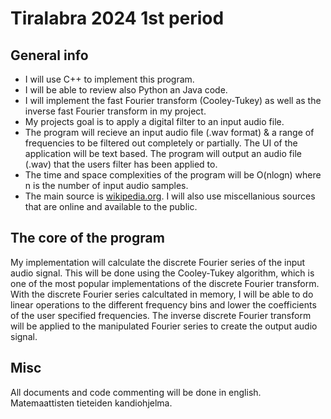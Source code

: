 # Tiralabra 2024 1st period

## General info

- I will use C++ to implement this program.
- I will be able to review also Python an Java code.
- I will implement the fast Fourier transform (Cooley-Tukey) as well as the inverse fast Fourier transform in my project.
- My projects goal is to apply a digital filter to an input audio file.
- The program will recieve an input audio file (.wav format) & a range of frequencies to be filtered out completely or partially. The UI of the application will be text based. The program will output an audio file (.wav) that the users filter has been applied to.
- The time and space complexities of the program will be O(nlogn) where n is the number of input audio samples.
- The main source is [wikipedia.org](https://en.wikipedia.org/wiki/Cooley-Tukey_FFT_algorithm). I will also use miscellanious sources that are online and available to the public.

## The core of the program

My implementation will calculate the discrete Fourier series of the input audio signal. This will be done using the Cooley-Tukey algorithm, which is one of the most popular implementations of the discrete Fourier transform. With the discrete Fourier series calcultated in memory, I will be able to do linear operations to the different frequency bins and lower the coefficients of the user specified frequencies. The inverse discrete Fourier transform will be applied to the manipulated Fourier series to create the output audio signal.

## Misc

All documents and code commenting will be done in english.
Matemaattisten tieteiden kandiohjelma.
